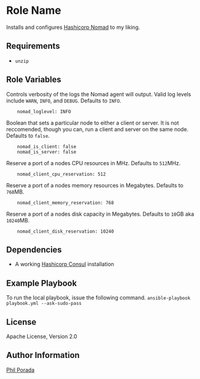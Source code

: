 Role Name
=========
Installs and configures [Hashicorp Nomad](https://nomadproject.io/) to my liking.

Requirements
------------

* `unzip`

Role Variables
--------------

Controls verbosity of the logs the Nomad agent will output. Valid log levels include `WARN`, `INFO`, and `DEBUG`. Defaults to `INFO`.

        nomad_loglevel: INFO

Boolean that sets a particular node to either a client or server. It is not reccomended, though you can, run a client and server on the same node. Defaults to `false`.

        nomad_is_client: false
        nomad_is_server: false

Reserve a port of a nodes CPU resources in MHz. Defaults to `512`MHz.

        nomad_client_cpu_reservation: 512

Reserve a port of a nodes memory resources in Megabytes. Defaults to `768`MB.

        nomad_client_memory_reservation: 768

Reserve a port of a nodes disk capacity in Megabytes. Defaults to `10`GB aka `10240`MB.

        nomad_client_disk_reservation: 10240

Dependencies
------------

* A working [Hashicorp Consul](https://www.consul.io/) installation


Example Playbook
----------------

To run the local playbook, issue the following command.
`ansible-playbook playbook.yml --ask-sudo-pass`

License
-------

Apache License, Version 2.0

Author Information
------------------
[Phil Porada](https://philporada.com)
